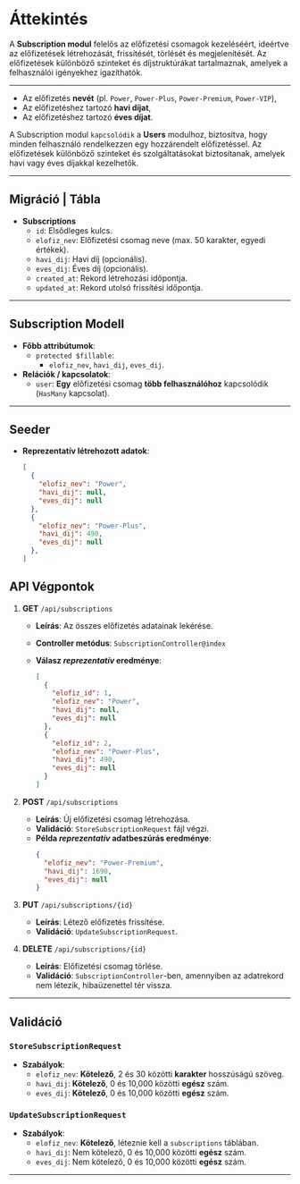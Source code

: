 # Áttekintés

A **Subscription modul** felelős az előfizetési csomagok kezeléséért, ideértve az előfizetések létrehozását, frissítését, törlését és megjelenítését. Az előfizetések különböző szinteket és díjstruktúrákat tartalmaznak, amelyek a felhasználói igényekhez igazíthatók.

---

- Az előfizetés **nevét** (pl. `Power`, `Power-Plus`, `Power-Premium`, `Power-VIP`),
- Az előfizetéshez tartozó **havi díjat**,
- Az előfizetéshez tartozó **éves díjat**.

A Subscription modul `kapcsolódik` a **Users** modulhoz, biztosítva, hogy minden felhasználó rendelkezzen egy hozzárendelt előfizetéssel. Az előfizetések különböző szinteket és szolgáltatásokat biztosítanak, amelyek havi vagy éves díjakkal kezelhetők.

---
## **Migráció** | Tábla

- **Subscriptions**
  - `id`: Elsődleges kulcs.
  - `elofiz_nev`: Előfizetési csomag neve (max. 50 karakter, egyedi értékek).
  - `havi_dij`: Havi díj (opcionális).
  - `eves_dij`: Éves díj (opcionális).
  - `created_at`: Rekord létrehozási időpontja.
  - `updated_at`: Rekord utolsó frissítési időpontja.

---

## Subscription Modell

- **Főbb attribútumok**:
  - `protected $fillable`:
    - `elofiz_nev`, `havi_dij`, `eves_dij`.
- **Relációk / kapcsolatok**:
  - `user`: **Egy** előfizetési csomag **több felhasználóhoz** kapcsolódik (`HasMany` kapcsolat).
---

## Seeder

- **Reprezentatív létrehozott adatok**:

  ```json
  [
    {
      "elofiz_nev": "Power",
      "havi_dij": null,
      "eves_dij": null
    },
    {
      "elofiz_nev": "Power-Plus",
      "havi_dij": 490,
      "eves_dij": null
    },
  ]
  ```

## API Végpontok

1. **GET** `/api/subscriptions`

   - **Leírás**: Az összes előfizetés adatainak lekérése.
   - **Controller metódus**: `SubscriptionController@index`
   - **Válasz _reprezentatív_ eredménye**:

     ```json
     [
       {
         "elofiz_id": 1,
         "elofiz_nev": "Power",
         "havi_dij": null,
         "eves_dij": null
       },
       {
         "elofiz_id": 2,
         "elofiz_nev": "Power-Plus",
         "havi_dij": 490,
         "eves_dij": null
       }
     ]
     ```

2. **POST** `/api/subscriptions`

   - **Leírás**: Új előfizetési csomag létrehozása.
   - **Validáció**: `StoreSubscriptionRequest` fájl végzi.
   - **Példa _reprezentatív_ adatbeszúrás eredménye**:
     ```json
     {
       "elofiz_nev": "Power-Premium",
       "havi_dij": 1690,
       "eves_dij": null
     }
     ```

3. **PUT** `/api/subscriptions/{id}`

   - **Leírás**: Létező előfizetés frissítése.
   - **Validáció**: `UpdateSubscriptionRequest`.

4. **DELETE** `/api/subscriptions/{id}`

   - **Leírás**: Előfizetési csomag törlése.
   - **Validáció**: `SubscriptionController`-ben, amennyiben az adatrekord nem létezik, hibaüzenettel tér vissza.

---


## Validáció
### `StoreSubscriptionRequest`

- **Szabályok**:
  - `elofiz_nev`: **Kötelező**, 2 és 30 közötti **karakter** hosszúságú szöveg.
  - `havi_dij`: **Kötelező**, 0 és 10,000 közötti **egész** szám.
  - `eves_dij`: **Kötelező**, 0 és 10,000 közötti **egész** szám.

### `UpdateSubscriptionRequest`

- **Szabályok**:
  - `elofiz_nev`: **Kötelező**, léteznie kell a `subscriptions` táblában.
  - `havi_dij`: Nem kötelező, 0 és 10,000 közötti **egész** szám.
  - `eves_dij`: Nem kötelező, 0 és 10,000 közötti **egész** szám.

---